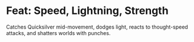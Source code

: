 # Feat: Speed, Lightning, Strength

Catches Quicksilver mid-movement, dodges light, reacts to thought-speed attacks, and shatters worlds with punches.